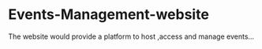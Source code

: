 # Events-Management-website
The website would provide a platform to host ,access and manage events...
